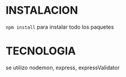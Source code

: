 # INSTALACION
`npm install` para instalar todo los paquetes

# TECNOLOGIA
se utilizo nodemon, express, expressValidator

